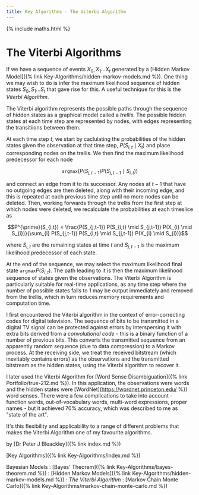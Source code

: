 ```yaml
---
title: Key Algorithms - The Viterbi Algorithm
---
```


{% include maths.html %}

# The Viterbi Algorithms

If we have a sequence of events $X_{0},X_{1}...X_{t}$ generated by a [Hidden Markov Model]({% link Key-Algorithms/hidden-markov-models.md %}). One thing we may wish to do is infer the maximum likelihood sequence of hidden states $S_{0},S_{1}...S_{t}$ that gave rise for this. A useful technique for this is the *Viterbi Algorithm*.

The Viterbi algorithm represents the possible paths through the sequence of hidden states as a graphical model called a *trellis*. The possible hidden states at each time step are represented by nodes, with edges representing the transitiions between them.

At each time step $t$, we start by caclulating the probabilities of the hidden states given the observation at that time step, $P(S_{i,t} \mid X_{t})$ and place corresponding nodes on the trellis. We then find the maximum likelihood predecessor for each node

$$\texttt{argmax} \left( P(S_{j,t-1}) P(S_{j,t-1} \mid S_{i,t}) \right)$$

and connect an edge from it to its successor. Any nodes at $t-1$ that have no outgoing edges are then deleted, along with their incoming edge, and this is repeated at each previous time step until no more nodes can be deleted. Then, working forwards through the trellis from the first step at which nodes were deleted, we recalculate the probabilities at each timeslice as 

$$P^{\prime}(S_{i,t}) = \frac{P(S_{j,t-1}) P(S_{i,t} \mid S_{j,t-1}) P(X_{i} \mid S_{i})}{\sum_{i} P(S_{j,t-1}) P(S_{i,t} \mid S_{j,t-1}) P(X_{i} \mid S_{i})}$$

where $S_{i,t}$ are the remaining states at time $t$ and $S_{j,t-1}$ is the maximum likelihood predecessor of each state. 

At the end of the sequence, we may select the maximum likelihood final state $\texttt{argmax} P(S_{i,t})$. The path leading to it is then the maximum likelihood sequence of states given the observations. The Viterbi Algorithm is particularly suitable for real-time applications, as any time step where the number of possible states falls to 1 may be output immediately and removed from the trellis, which in turn reduces memory requirements and computation time.

I first encountered the Viterbi algorithm in the context of error-correcting codes for digital television. The sequence of bits to be transmitted in a digital TV signal can be protected against errors by interspersing it with extra bits derived from a *convolutional code* - this is a binary function of a number of previous bits. This converts the transmitted sequence from an apparently random sequence (due to data compression) to a Markov process. At the receiving side, we treat the received bitstream (which inevitably contains errors) as the observations and the transmitted bitstream as the hidden states, using the Viterbi algorithm to recover it.

I later used the Viterbi Algorithm for [Word Sense Disambiguation]({% link Portfolio/true-212.md %}). In this application, the observations were words and the hidden states were [WordNet](https://wordnet.princeton.edu/ %}) word senses. There were a few complications to take into account - function words, out-of-vocabulary words, multi-word expressions, proper names - but it achieved 70% accuracy, which was described to me as "state of the art".

It's this flexibility and applicability to a range of different problems that makes the Viterbi Algorithm one of my favourite algorithms.

by [Dr Peter J Bleackley]({% link index.md %})

[Key Algorithms]({% link Key-Algorithms/index.md %})

Bayesian Models
: [Bayes' Theorem]({% link Key-Algorithms/bayes-theorem.md %})
: [Hidden Markov Models]({% link Key-Algorithms/hidden-markov-models.md %})
: *The Viterbi Algorithm*
: [Markov Chain Monte Carlo]({% link Key-Algorithms/markov-chain-monte-carlo.md %})
